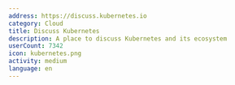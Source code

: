 ```yaml
---
address: https://discuss.kubernetes.io
category: Cloud
title: Discuss Kubernetes
description: A place to discuss Kubernetes and its ecosystem
userCount: 7342
icon: kubernetes.png
activity: medium
language: en
---
```

